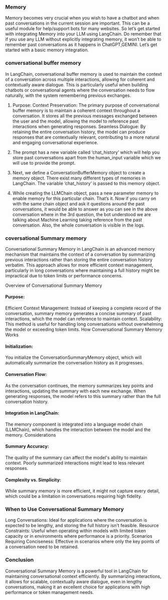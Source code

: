 ### Memory
Memory becomes very crucial when you wish to have a chatbot and when past conversations in the current session are important. This can be a useful module for help/support bots for many
websites. So let’s get started with integrating Memory into your LLM using LangChain. Do remember that if you use any LLM without explicitly integrating memory, it won’t be able to
remember past conversations as it happens in ChatGPT,GEMINI. Let’s get started with a basic memory integration.

### conversational buffer memory

In LangChain, conversational buffer memory is used to maintain the context of a conversation across multiple interactions, allowing for coherent and contextually aware dialogue. This is particularly useful when building chatbots or conversational agents where the conversation needs to flow naturally, with the system remembering previous exchanges.
1. Purpose:
Context Preservation: The primary purpose of conversational buffer memory is to maintain a coherent context throughout a conversation. It stores all the previous messages exchanged between the user and the model, allowing the model to reference past interactions when generating responses.
Seamless Dialogue: By retaining the entire conversation history, the model can produce responses that are contextually relevant, contributing to a more natural and engaging conversational experience.
 
 
 1. The prompt has a new variable called ‘chat_history’ which will help you store past
conversations apart from the human_input variable which we will use to provide the prompt.
 2. Next, we define a ConversationBufferMemory object to create a memory object. There exist
many different types of memories in LangChain. The variable ‘chat_history’ is passed to this
memory object.
 3. While creating the LLMChain object, pass a new parameter memory to enable memory for this
particular chain.
That’s it. Now if you carry on with the same chain object and ask it questions around the past
conversations, it would be able to answer as you can see in the above conversation where in the 3rd
question, the bot understood we are talking about Machine Learning taking reference from the past
conversation. Also, the whole conversation is visible in the logs.

### coversational Summary memory

Conversational Summary Memory in LangChain is an advanced memory mechanism that maintains the context of a conversation by summarizing previous interactions rather than storing the entire conversation history verbatim. This approach allows for more efficient context management, particularly in long conversations where maintaining a full history might be impractical due to token limits or performance concerns.

Overview of Conversational Summary Memory

#### Purpose:

Efficient Context Management: Instead of keeping a complete record of the conversation, summary memory generates a concise summary of past interactions, which the model can reference to maintain context.
Scalability: This method is useful for handling long conversations without overwhelming the model or exceeding token limits.
How Conversational Summary Memory Works

#### Initialization:

You initialize the ConversationSummaryMemory object, which will automatically summarize the conversation history as it progresses.

#### Conversation Flow:

As the conversation continues, the memory summarizes key points and interactions, updating the summary with each new exchange.
When generating responses, the model refers to this summary rather than the full conversation history.

#### Integration in LangChain:

The memory component is integrated into a language model chain (LLMChain), which handles the interaction between the model and the memory.
Considerations

#### Summary Accuracy: 

The quality of the summary can affect the model's ability to maintain context. Poorly summarized interactions might lead to less relevant responses.

#### Complexity vs. Simplicity:

While summary memory is more efficient, it might not capture every detail, which could be a limitation in conversations requiring high fidelity.


### When to Use Conversational Summary Memory

Long Conversations: Ideal for applications where the conversation is expected to be lengthy, and storing the full history isn't feasible.
Resource Constraints: Useful when operating within models with limited token capacity or in environments where performance is a priority.
Scenarios Requiring Conciseness: Effective in scenarios where only the key points of a conversation need to be retained.

### Conclusion

Conversational Summary Memory is a powerful tool in LangChain for maintaining conversational context efficiently. By summarizing interactions, it allows for scalable, contextually aware dialogue, even in lengthy conversations, making it an excellent choice for applications with high performance or token management needs.









